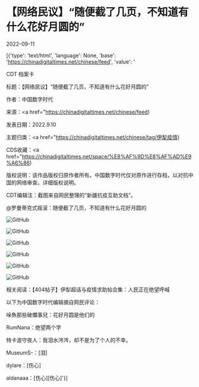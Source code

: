 # 【网络民议】“随便截了几页，不知道有什么花好月圆的”

2022-09-11

[{'type': 'text/html', 'language': None, 'base': 'https://chinadigitaltimes.net/chinese/feed', 'value': '

CDT 档案卡

标题：【网络民议】“随便截了几页，不知道有什么花好月圆的”

作者：中国数字时代

来源：<a href="https://chinadigitaltimes.net/chinese/feed)

发表日期：2022.9.10

主题归类：<a href="https://chinadigitaltimes.net/chinese/tag/伊犁疫情)

CDS收藏：<a href="https://chinadigitaltimes.net/space/%E8%AF%9D%E8%AF%AD%E9%A6%86)

版权说明：该作品版权归原作者所有。中国数字时代仅对原作进行存档，以对抗中国的网络审查。详细版权说明。





CDT编辑注：截图来自网民整理的“新疆抗疫互助文档”。

@罗曼蒂克式摇滚：随便截了几页，不知道有什么花好月圆的

![GitHub](https://chinadigitaltimes.net/chinese/files/2022/09/0069nCULgy1h61rajgh5hj30wi1ychbm.jpg)

![GitHub](https://chinadigitaltimes.net/chinese/files/2022/09/0069nCULgy1h61raekj8pj30wi1yctwd.jpg)

![GitHub](https://chinadigitaltimes.net/chinese/files/2022/09/0069nCULgy1h61raijuwnj30wi1yce3m.jpg)

![GitHub](https://chinadigitaltimes.net/chinese/files/2022/09/0069nCULgy1h61rahwqlwj30wi1ycnlx.jpg)

![GitHub](https://chinadigitaltimes.net/chinese/files/2022/09/0069nCULgy1h61rag6l85j30wi1ycb11.jpg)

![GitHub](https://chinadigitaltimes.net/chinese/files/2022/09/Screen-Shot-2022-09-10-at-11.32.14-PM.png)



相关阅读：【404帖子】伊犁超话与疫情求助帖合集：人民正在绝望呼喊



以下为中国数字时代编辑摘自网民评论：

哚魚那些破爛事兒：花好月圆是他们的

RumNana：绝望两个字

特卡波守夜人：我泪水涔涔，却不是为了个人的不幸。

MuseumS-：[泪]

dylare：[伤心]

aldanaaa：[伤心][伤心]'}]